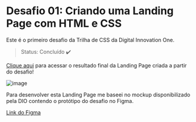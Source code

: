 # Desafio 01: Criando uma Landing Page com HTML e CSS

Este é o primeiro desafio da Trilha de CSS da Digital Innovation One.
>Status: Concluído :heavy_check_mark:

[Clique aqui]() para acessar o resultado final da Landing Page criada a partir do desafio!

![image](https://user-images.githubusercontent.com/55519539/183538055-6cce606c-7d1d-4d15-a4be-ffeb5b37c956.png)

Para desenvolver esta Landing Page me baseei no mockup disponibilizado pela DIO contendo o protótipo do desafio no Figma.

[Link do Figma](https://www.figma.com/file/3PiokoJj9IhGDnNiWAJbz7/DIO---Desafio-01?node-id=2%3A6)


